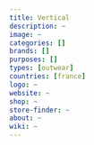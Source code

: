```yaml
---
title: Vertical
description: ~
image: ~
categories: []
brands: []
purposes: []
types: [outwear]
countries: [france]
logo: ~
website: ~
shop: ~
store-finder: ~
about: ~
wiki: ~
---
```

